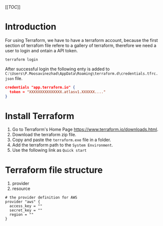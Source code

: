 [[_TOC_]]
# Introduction
For using Terraform, we have to have a terraform account, because the first section of terrafom file refere to a gallery of terraform, therefore we need a user to login and ontain a API token.

```powershell
terraform login
```

After successful login the following enty is added to `C:\Users\P.Moosavinezhad\AppData\Roaming\terraform.d\credentials.tfrc.json` file.

```json
credentials "app.terraform.io" {
  token = "XXXXXXXXXXXXXXX.atlasv1.XXXXXX...."
}
```

# Install Terraform

1. Go to Terraform's Home Page https://www.terraform.io/downloads.html.
2. Download the terraform zip file.
3. Copy and paste the `terraform.exe` file in a folder.
4. Add the terraform path to the `System Environment`.
5. Use the following  link as `Quick start`

# Terraform file structure
1. provider
2. resource

```hcl
# the provider definition for AWS
provider "aws" {
  access_key = ""
  secret_key = ""
  region = ""
}

```